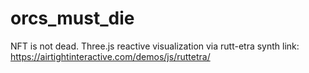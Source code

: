 # orcs_must_die
NFT is not dead.
Three.js reactive visualization via rutt-etra synth
link: https://airtightinteractive.com/demos/js/ruttetra/
